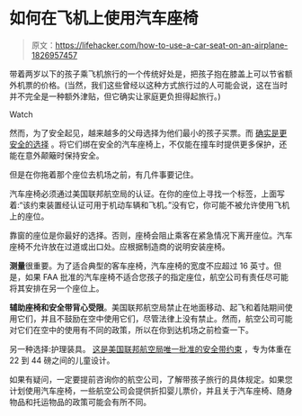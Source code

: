 # 如何在飞机上使用汽车座椅

> 原文：<https://lifehacker.com/how-to-use-a-car-seat-on-an-airplane-1826957457>

带着两岁以下的孩子乘飞机旅行的一个传统好处是，把孩子抱在膝盖上可以节省额外机票的价格。(当然，我们这些曾经以这种方式旅行过的人可能会说，这在当时并不完全是一种额外津贴，但它确实让家庭更负担得起旅行。)

Watch

然而，为了安全起见，越来越多的父母选择为他们最小的孩子买票。而 [确实是更安全的选择](https://www.nytimes.com/2010/11/28/travel/28pracsafetyseats.html) 。将它们绑在安全的汽车座椅上，不仅能在撞车时提供更多保护，还能在意外颠簸时保持安全。

但是在你拖着那个座位去机场之前，有几件事要记住。

汽车座椅必须通过美国联邦航空局的认证。在你的座位上寻找一个标签，上面写着:“该约束装置经认证可用于机动车辆和飞机。”没有它，你可能不被允许使用飞机上的座位。

靠窗的座位是你最好的选择。否则，座椅会阻止乘客在紧急情况下离开座位。汽车座椅不允许放在过道或出口处。应根据制造商的说明安装座椅。

**测量**很重要。为了适合典型的客车座椅，汽车座椅的宽度不应超过 16 英寸。但是，如果 FAA 批准的汽车座椅不适合您孩子的指定座位，航空公司有责任尽可能将其安排在另一个座位上。

**辅助座椅和安全带背心受限**。美国联邦航空局禁止在地面移动、起飞和着陆期间使用它们，并且不鼓励在空中使用它们，尽管法律上没有禁止。然而，航空公司可能对它们在空中的使用有不同的政策，所以在你到达机场之前检查一下。

另一种选择:护理装具。 [这是美国联邦航空局唯一批准的安全带约束](http://kidsflysafe.com/cares-overview/) ，专为体重在 22 到 44 磅之间的儿童设计。

如果有疑问，一定要提前咨询你的航空公司，了解带孩子旅行的具体规定。如果您计划使用汽车座椅，一些航空公司会提供折扣婴儿票价，并且关于汽车座椅、随身物品和托运物品的政策可能会有所不同。